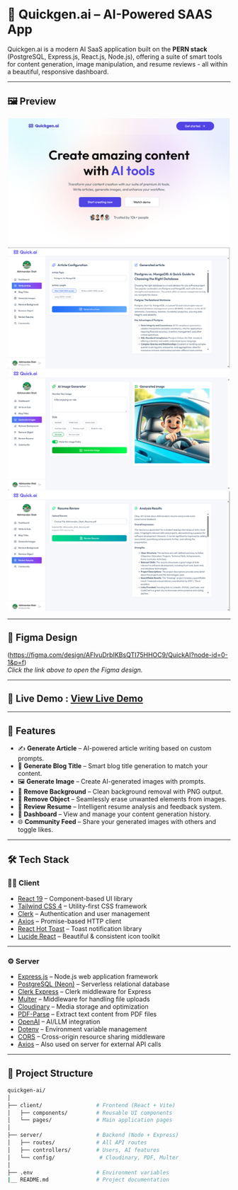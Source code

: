 # 🚀 Quickgen.ai – AI-Powered SAAS App

Quickgen.ai is a modern AI SaaS application built on the **PERN stack** (PostgreSQL, Express.js, React.js, Node.js), offering a suite of smart tools for content generation, image manipulation, and resume reviews - all within a beautiful, responsive dashboard.

---

## 🖼️ Preview

<p align="center">
  <img src="./client/public/preview.png" alt="Preview" width="500" />
  <img src="./client/public/preview-2.png" alt="Preview" width="500" />
  <img src="./client/public/preview-3.png" alt="Preview" width="500" />
  <img src="./client/public/preview-4.png" alt="Preview" width="500" />
</p>

---

## 🎨 Figma Design

(https://figma.com/design/AFlvuDrbIKBsQTI75HHOC9/QuickAI?node-id=0-1&p=f)  
*Click the link above to open the Figma design.*

---

## 🔗 Live Demo : [View Live Demo](https://quick-ai-sable-delta.vercel.app/)

---

## 🌟 Features

- ✍️ **Generate Article** – AI-powered article writing based on custom prompts.
- 📰 **Generate Blog Title** – Smart blog title generation to match your content.
- 🖼️ **Generate Image** – Create AI-generated images with prompts.
- 🧽 **Remove Background** – Clean background removal with PNG output.
- 🎯 **Remove Object** – Seamlessly erase unwanted elements from images.
- 🧾 **Review Resume** – Intelligent resume analysis and feedback system.
- 📜 **Dashboard** – View and manage your content generation history.
- 🌐 **Community Feed** – Share your generated images with others and toggle likes.

---

## 🛠️ Tech Stack

### 🧑‍💻 Client

- [React 19](https://react.dev/) – Component-based UI library  
- [Tailwind CSS 4](https://tailwindcss.com/) – Utility-first CSS framework  
- [Clerk](https://clerk.dev/) – Authentication and user management  
- [Axios](https://axios-http.com/) – Promise-based HTTP client  
- [React Hot Toast](https://react-hot-toast.com/) – Toast notification library  
- [Lucide React](https://lucide.dev/) – Beautiful & consistent icon toolkit  

---

### ⚙️ Server

- [Express.js](https://expressjs.com/) – Node.js web application framework  
- [PostgreSQL (Neon)](https://neon.tech/) – Serverless relational database  
- [Clerk Express](https://clerk.dev/docs/backend/express) – Clerk middleware for Express  
- [Multer](https://github.com/expressjs/multer) – Middleware for handling file uploads  
- [Cloudinary](https://cloudinary.com/) – Media storage and optimization  
- [PDF-Parse](https://github.com/modesty/pdf-parse) – Extract text content from PDF files  
- [OpenAI](https://openai.com/) – AI/LLM integration  
- [Dotenv](https://www.npmjs.com/package/dotenv) – Environment variable management  
- [CORS](https://expressjs.com/en/resources/middleware/cors.html) – Cross-origin resource sharing middleware  
- [Axios](https://axios-http.com/) – Also used on server for external API calls  

---

## 📁 Project Structure

```bash
quickgen-ai/
│
├── client/                 # Frontend (React + Vite)
│   ├── components/         # Reusable UI components
│   └── pages/              # Main application pages
│
├── server/                 # Backend (Node + Express)
│   ├── routes/             # All API routes
│   ├── controllers/        # Users, AI features
│   └── config/              # Cloudinary, PDF, Multer
│
├── .env                    # Environment variables
|__ README.md               # Project documentation
